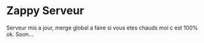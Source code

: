 Zappy Serveur
=====
Serveur mis a jour, 
merge global a faire si vous etes chauds moi c est 100% ok.
Soon...

